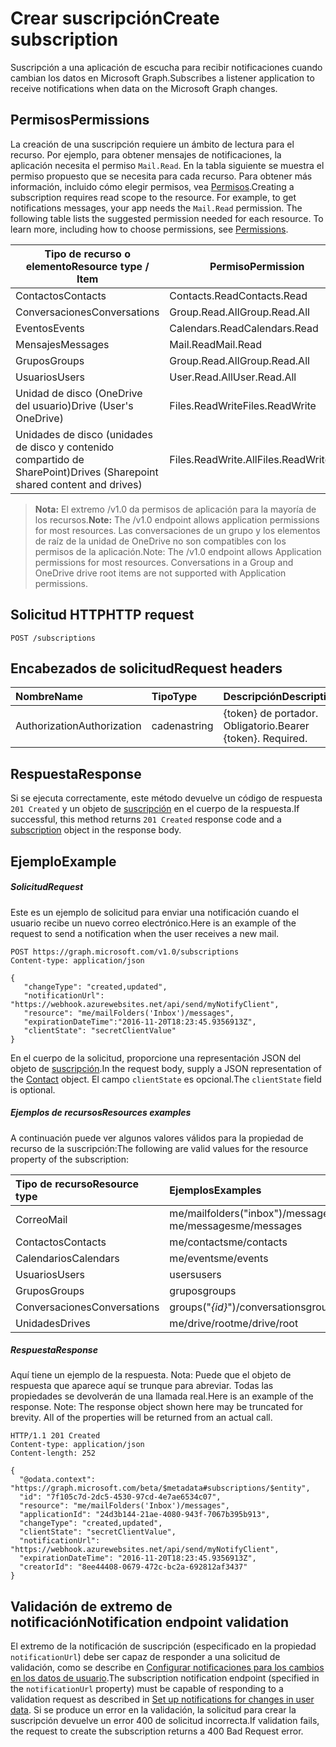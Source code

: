 # <a name="create-subscription"></a><span data-ttu-id="2c8e9-101">Crear suscripción</span><span class="sxs-lookup"><span data-stu-id="2c8e9-101">Create subscription</span></span>

<span data-ttu-id="2c8e9-102">Suscripción a una aplicación de escucha para recibir notificaciones cuando cambian los datos en Microsoft Graph.</span><span class="sxs-lookup"><span data-stu-id="2c8e9-102">Subscribes a listener application to receive notifications when data on the Microsoft Graph changes.</span></span>

## <a name="permissions"></a><span data-ttu-id="2c8e9-103">Permisos</span><span class="sxs-lookup"><span data-stu-id="2c8e9-103">Permissions</span></span>

<span data-ttu-id="2c8e9-p101">La creación de una suscripción requiere un ámbito de lectura para el recurso. Por ejemplo, para obtener mensajes de notificaciones, la aplicación necesita el permiso `Mail.Read`. En la tabla siguiente se muestra el permiso propuesto que se necesita para cada recurso. Para obtener más información, incluido cómo elegir permisos, vea [Permisos](../../../concepts/permissions_reference.md).</span><span class="sxs-lookup"><span data-stu-id="2c8e9-p101">Creating a subscription requires read scope to the resource. For example, to get notifications messages, your app needs the `Mail.Read` permission. The following table lists the suggested permission needed for each resource. To learn more, including how to choose permissions, see [Permissions](../../../concepts/permissions_reference.md).</span></span>

| <span data-ttu-id="2c8e9-108">Tipo de recurso o elemento</span><span class="sxs-lookup"><span data-stu-id="2c8e9-108">Resource type / Item</span></span>        | <span data-ttu-id="2c8e9-109">Permiso</span><span class="sxs-lookup"><span data-stu-id="2c8e9-109">Permission</span></span>          |
|-----------------------------|---------------------|
| <span data-ttu-id="2c8e9-110">Contactos</span><span class="sxs-lookup"><span data-stu-id="2c8e9-110">Contacts</span></span>                    | <span data-ttu-id="2c8e9-111">Contacts.Read</span><span class="sxs-lookup"><span data-stu-id="2c8e9-111">Contacts.Read</span></span>       |
| <span data-ttu-id="2c8e9-112">Conversaciones</span><span class="sxs-lookup"><span data-stu-id="2c8e9-112">Conversations</span></span>               | <span data-ttu-id="2c8e9-113">Group.Read.All</span><span class="sxs-lookup"><span data-stu-id="2c8e9-113">Group.Read.All</span></span>      |
| <span data-ttu-id="2c8e9-114">Eventos</span><span class="sxs-lookup"><span data-stu-id="2c8e9-114">Events</span></span>                      | <span data-ttu-id="2c8e9-115">Calendars.Read</span><span class="sxs-lookup"><span data-stu-id="2c8e9-115">Calendars.Read</span></span>      |
| <span data-ttu-id="2c8e9-116">Mensajes</span><span class="sxs-lookup"><span data-stu-id="2c8e9-116">Messages</span></span>                    | <span data-ttu-id="2c8e9-117">Mail.Read</span><span class="sxs-lookup"><span data-stu-id="2c8e9-117">Mail.Read</span></span>           |
| <span data-ttu-id="2c8e9-118">Grupos</span><span class="sxs-lookup"><span data-stu-id="2c8e9-118">Groups</span></span>                      | <span data-ttu-id="2c8e9-119">Group.Read.All</span><span class="sxs-lookup"><span data-stu-id="2c8e9-119">Group.Read.All</span></span>      |
| <span data-ttu-id="2c8e9-120">Usuarios</span><span class="sxs-lookup"><span data-stu-id="2c8e9-120">Users</span></span>                       | <span data-ttu-id="2c8e9-121">User.Read.All</span><span class="sxs-lookup"><span data-stu-id="2c8e9-121">User.Read.All</span></span>       |
| <span data-ttu-id="2c8e9-122">Unidad de disco (OneDrive del usuario)</span><span class="sxs-lookup"><span data-stu-id="2c8e9-122">Drive  (User's OneDrive)</span></span>    | <span data-ttu-id="2c8e9-123">Files.ReadWrite</span><span class="sxs-lookup"><span data-stu-id="2c8e9-123">Files.ReadWrite</span></span>     |
| <span data-ttu-id="2c8e9-124">Unidades de disco (unidades de disco y contenido compartido de SharePoint)</span><span class="sxs-lookup"><span data-stu-id="2c8e9-124">Drives (Sharepoint shared content and drives)</span></span> | <span data-ttu-id="2c8e9-125">Files.ReadWrite.All</span><span class="sxs-lookup"><span data-stu-id="2c8e9-125">Files.ReadWrite.All</span></span> |

 > <span data-ttu-id="2c8e9-126">**Nota:** El extremo /v1.0 da permisos de aplicación para la mayoría de los recursos.</span><span class="sxs-lookup"><span data-stu-id="2c8e9-126">**Note:** The /v1.0 endpoint allows application permissions for most resources.</span></span> <span data-ttu-id="2c8e9-127">Las conversaciones de un grupo y los elementos de raíz de la unidad de OneDrive no son compatibles con los permisos de la aplicación.</span><span class="sxs-lookup"><span data-stu-id="2c8e9-127">Note: The /v1.0 endpoint allows Application permissions for most resources. Conversations in a Group and OneDrive drive root items are not supported with Application permissions.</span></span>

## <a name="http-request"></a><span data-ttu-id="2c8e9-128">Solicitud HTTP</span><span class="sxs-lookup"><span data-stu-id="2c8e9-128">HTTP request</span></span>

<!-- { "blockType": "ignored" } -->

```http
POST /subscriptions
```

## <a name="request-headers"></a><span data-ttu-id="2c8e9-129">Encabezados de solicitud</span><span class="sxs-lookup"><span data-stu-id="2c8e9-129">Request headers</span></span>

| <span data-ttu-id="2c8e9-130">Nombre</span><span class="sxs-lookup"><span data-stu-id="2c8e9-130">Name</span></span>       | <span data-ttu-id="2c8e9-131">Tipo</span><span class="sxs-lookup"><span data-stu-id="2c8e9-131">Type</span></span> | <span data-ttu-id="2c8e9-132">Descripción</span><span class="sxs-lookup"><span data-stu-id="2c8e9-132">Description</span></span>|
|:-----------|:------|:----------|
| <span data-ttu-id="2c8e9-133">Authorization</span><span class="sxs-lookup"><span data-stu-id="2c8e9-133">Authorization</span></span>  | <span data-ttu-id="2c8e9-134">cadena</span><span class="sxs-lookup"><span data-stu-id="2c8e9-134">string</span></span>  | <span data-ttu-id="2c8e9-p103">{token} de portador. Obligatorio.</span><span class="sxs-lookup"><span data-stu-id="2c8e9-p103">Bearer {token}. Required.</span></span> |

## <a name="response"></a><span data-ttu-id="2c8e9-137">Respuesta</span><span class="sxs-lookup"><span data-stu-id="2c8e9-137">Response</span></span>

<span data-ttu-id="2c8e9-138">Si se ejecuta correctamente, este método devuelve un código de respuesta `201 Created` y un objeto de [suscripción](../resources/subscription.md) en el cuerpo de la respuesta.</span><span class="sxs-lookup"><span data-stu-id="2c8e9-138">If successful, this method returns `201 Created` response code and a [subscription](../resources/subscription.md) object in the response body.</span></span>

## <a name="example"></a><span data-ttu-id="2c8e9-139">Ejemplo</span><span class="sxs-lookup"><span data-stu-id="2c8e9-139">Example</span></span>

##### <a name="request"></a><span data-ttu-id="2c8e9-140">Solicitud</span><span class="sxs-lookup"><span data-stu-id="2c8e9-140">Request</span></span>

<span data-ttu-id="2c8e9-141">Este es un ejemplo de solicitud para enviar una notificación cuando el usuario recibe un nuevo correo electrónico.</span><span class="sxs-lookup"><span data-stu-id="2c8e9-141">Here is an example of the request to send a notification when the user receives a new mail.</span></span>
<!-- {
  "blockType": "request",
  "name": "create_subscription_from_subscriptions"
}-->

```http
POST https://graph.microsoft.com/v1.0/subscriptions
Content-type: application/json

{
   "changeType": "created,updated",
   "notificationUrl": "https://webhook.azurewebsites.net/api/send/myNotifyClient",
   "resource": "me/mailFolders('Inbox')/messages",
   "expirationDateTime":"2016-11-20T18:23:45.9356913Z",
   "clientState": "secretClientValue"
}
```

<span data-ttu-id="2c8e9-142">En el cuerpo de la solicitud, proporcione una representación JSON del objeto de [suscripción](../resources/subscription.md).</span><span class="sxs-lookup"><span data-stu-id="2c8e9-142">In the request body, supply a JSON representation of the [Contact](../resources/subscription.md) object.</span></span>
<span data-ttu-id="2c8e9-143">El campo `clientState` es opcional.</span><span class="sxs-lookup"><span data-stu-id="2c8e9-143">The `clientState` field is optional.</span></span>

##### <a name="resources-examples"></a><span data-ttu-id="2c8e9-144">Ejemplos de recursos</span><span class="sxs-lookup"><span data-stu-id="2c8e9-144">Resources examples</span></span>

<span data-ttu-id="2c8e9-145">A continuación puede ver algunos valores válidos para la propiedad de recurso de la suscripción:</span><span class="sxs-lookup"><span data-stu-id="2c8e9-145">The following are valid values for the resource property of the subscription:</span></span>

| <span data-ttu-id="2c8e9-146">Tipo de recurso</span><span class="sxs-lookup"><span data-stu-id="2c8e9-146">Resource type</span></span> | <span data-ttu-id="2c8e9-147">Ejemplos</span><span class="sxs-lookup"><span data-stu-id="2c8e9-147">Examples</span></span> |
|:------ |:----- |
|<span data-ttu-id="2c8e9-148">Correo</span><span class="sxs-lookup"><span data-stu-id="2c8e9-148">Mail</span></span>|<span data-ttu-id="2c8e9-149">me/mailfolders("inbox")/messages</span><span class="sxs-lookup"><span data-stu-id="2c8e9-149">me/mailfolders('inbox')/messages</span></span><br /><span data-ttu-id="2c8e9-150">me/messages</span><span class="sxs-lookup"><span data-stu-id="2c8e9-150">me/messages</span></span>|
|<span data-ttu-id="2c8e9-151">Contactos</span><span class="sxs-lookup"><span data-stu-id="2c8e9-151">Contacts</span></span>|<span data-ttu-id="2c8e9-152">me/contacts</span><span class="sxs-lookup"><span data-stu-id="2c8e9-152">me/contacts</span></span>|
|<span data-ttu-id="2c8e9-153">Calendarios</span><span class="sxs-lookup"><span data-stu-id="2c8e9-153">Calendars</span></span>|<span data-ttu-id="2c8e9-154">me/events</span><span class="sxs-lookup"><span data-stu-id="2c8e9-154">me/events</span></span>|
|<span data-ttu-id="2c8e9-155">Usuarios</span><span class="sxs-lookup"><span data-stu-id="2c8e9-155">Users</span></span>|<span data-ttu-id="2c8e9-156">users</span><span class="sxs-lookup"><span data-stu-id="2c8e9-156">users</span></span>|
|<span data-ttu-id="2c8e9-157">Grupos</span><span class="sxs-lookup"><span data-stu-id="2c8e9-157">Groups</span></span>|<span data-ttu-id="2c8e9-158">grupos</span><span class="sxs-lookup"><span data-stu-id="2c8e9-158">groups</span></span>|
|<span data-ttu-id="2c8e9-159">Conversaciones</span><span class="sxs-lookup"><span data-stu-id="2c8e9-159">Conversations</span></span>|<span data-ttu-id="2c8e9-160">groups("*{id}*")/conversations</span><span class="sxs-lookup"><span data-stu-id="2c8e9-160">groups('*{id}*')/conversations</span></span>|
|<span data-ttu-id="2c8e9-161">Unidades</span><span class="sxs-lookup"><span data-stu-id="2c8e9-161">Drives</span></span>|<span data-ttu-id="2c8e9-162">me/drive/root</span><span class="sxs-lookup"><span data-stu-id="2c8e9-162">me/drive/root</span></span>|

##### <a name="response"></a><span data-ttu-id="2c8e9-163">Respuesta</span><span class="sxs-lookup"><span data-stu-id="2c8e9-163">Response</span></span>

<span data-ttu-id="2c8e9-p105">Aquí tiene un ejemplo de la respuesta. Nota: Puede que el objeto de respuesta que aparece aquí se trunque para abreviar. Todas las propiedades se devolverán de una llamada real.</span><span class="sxs-lookup"><span data-stu-id="2c8e9-p105">Here is an example of the response. Note: The response object shown here may be truncated for brevity. All of the properties will be returned from an actual call.</span></span>
<!-- {
  "blockType": "response",
  "truncated": true,
  "@odata.type": "microsoft.graph.subscription"
} -->

```http
HTTP/1.1 201 Created
Content-type: application/json
Content-length: 252

{
  "@odata.context": "https://graph.microsoft.com/beta/$metadata#subscriptions/$entity",
  "id": "7f105c7d-2dc5-4530-97cd-4e7ae6534c07",
  "resource": "me/mailFolders('Inbox')/messages",
  "applicationId": "24d3b144-21ae-4080-943f-7067b395b913",
  "changeType": "created,updated",
  "clientState": "secretClientValue",
  "notificationUrl": "https://webhook.azurewebsites.net/api/send/myNotifyClient",
  "expirationDateTime": "2016-11-20T18:23:45.9356913Z",
  "creatorId": "8ee44408-0679-472c-bc2a-692812af3437"
}
```

## <a name="notification-endpoint-validation"></a><span data-ttu-id="2c8e9-167">Validación de extremo de notificación</span><span class="sxs-lookup"><span data-stu-id="2c8e9-167">Notification endpoint validation</span></span>

<span data-ttu-id="2c8e9-168">El extremo de la notificación de suscripción (especificado en la propiedad `notificationUrl`) debe ser capaz de responder a una solicitud de validación, como se describe en [Configurar notificaciones para los cambios en los datos de usuario](../../../concepts/webhooks.md#notification-endpoint-validation).</span><span class="sxs-lookup"><span data-stu-id="2c8e9-168">The subscription notification endpoint (specified in the `notificationUrl` property) must be capable of responding to a validation request as described in [Set up notifications for changes in user data](../../../concepts/webhooks.md#notification-endpoint-validation).</span></span> <span data-ttu-id="2c8e9-169">Si se produce un error en la validación, la solicitud para crear la suscripción devuelve un error 400 de solicitud incorrecta.</span><span class="sxs-lookup"><span data-stu-id="2c8e9-169">If validation fails, the request to create the subscription returns a 400 Bad Request error.</span></span>

<!-- uuid: 8fcb5dbc-d5aa-4681-8e31-b001d5168d79
2015-10-25 14:57:30 UTC -->
<!-- {
  "type": "#page.annotation",
  "description": "Create subscription",
  "keywords": "",
  "section": "documentation",
  "tocPath": ""
}-->
